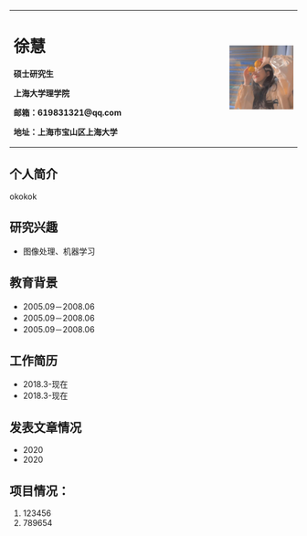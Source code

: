 <table border="0">
  <tr>
    <td width="75%">
      <h1>徐慧</h1>
      <p><b>硕士研究生</b></p>
      <p><b>上海大学理学院</b></p>
      <p><b>邮箱：619831321@qq.com</b></p>
      <p><b>地址：上海市宝山区上海大学
    </td>
    <td width="25%">
      <img src="/touxiang.jpg" width="100%"> 
    </td>
  </tr>
</table>




## 个人简介
  okokok

## 研究兴趣
- 图像处理、机器学习

## 教育背景
- 2005.09－2008.06 
- 2005.09－2008.06 
- 2005.09－2008.06 

## 工作简历
- 2018.3-现在
- 2018.3-现在

## 发表文章情况
- 2020 
- 2020

## 项目情况：
1. 123456
2. 789654
